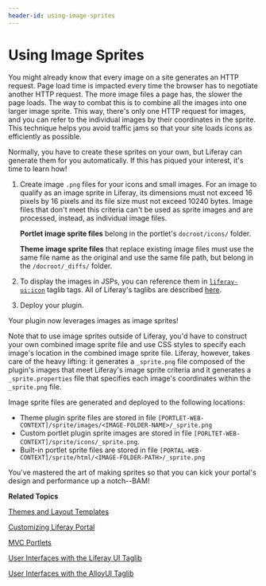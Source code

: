 ```yaml
---
header-id: using-image-sprites
---
```


# Using Image Sprites

You might already know that every image on a site generates an HTTP request.
Page load time is impacted every time the browser has to negotiate another HTTP
request. The more image files a page has, the slower the page loads. The way to
combat this is to combine all the images into one larger image sprite. This way,
there's only one HTTP request for images, and you can refer to the individual
images by their coordinates in the sprite. This technique helps you avoid
traffic jams so that your site loads icons as efficiently as possible. 

Normally, you have to create these sprites on your own, but Liferay can generate
them for you automatically. If this has piqued your interest, it's time to learn
how! 

1.  Create image `.png` files for your icons and small images. For an image
    to qualify as an image sprite in Liferay, its dimensions must not exceed
    16 pixels by 16 pixels and its file size must not exceed 10240 bytes. Image
    files that don't meet this criteria can't be used as sprite images and are
    processed, instead, as individual image files. 

    **Portlet image sprite files** belong in the portlet's `docroot/icons/`
    folder. 

    **Theme image sprite files** that replace existing image files must use the
    same file name as the original and use the same file path, but belong in the
    `/docroot/_diffs/` folder. 

2.  To display the images in JSPs, you can reference them in 
    [`liferay-ui:icon`](http://docs.liferay.com/portal/6.2/taglibs/liferay-ui/icon.html)
    taglib tags. All of Liferay's taglibs are described
    [here](https://docs.liferay.com/portal/6.2/taglibs/). 

3.  Deploy your plugin.

Your plugin now leverages images as image sprites!

Note that to use image sprites outside of Liferay, you'd have to construct your
own combined image sprite file and use CSS styles to specify each image's
location in the combined image sprite file. Liferay, however, takes care of the
heavy lifting: it generates a `_sprite.png` file composed of the plugin's images
that meet Liferay's image sprite criteria and it generates a
`_sprite.properties` file that specifies each image's coordinates within the
`_sprite.png` file. 

Image sprite files are generated and deployed to the following locations:

- Theme plugin sprite files are stored in file
`[PORTLET-WEB-CONTEXT]/sprite/images/<IMAGE-FOLDER-NAME>/_sprite.png`
- Custom portlet plugin sprite images are stored in file
`[PORLTET-WEB-CONTEXT]/sprite/icons/_sprite.png`.
- Built-in portlet sprite files are stored in file
`[PORTAL-WEB-CONTEXT]/sprite/html/<IMAGE-FOLDER-PATH>/_sprite.png`

You've mastered the art of making sprites so that you can kick your portal's
design and performance up a notch--BAM! 

**Related Topics**

[Themes and Layout Templates](/docs/6-2/tutorials/-/knowledge_base/t/themes-and-layout-templates)

[Customizing Liferay Portal](/docs/6-2/tutorials/-/knowledge_base/t/customizing-liferay-portal)

[MVC Portlets](/docs/6-2/tutorials/-/knowledge_base/t/developing-jsp-portlets-using-liferay-mvc)

[User Interfaces with the Liferay UI Taglib](/docs/6-2/tutorials/-/knowledge_base/t/liferay-ui-taglibs)

[User Interfaces with the AlloyUI Taglib](/docs/6-2/tutorials/-/knowledge_base/t/alloyui)
